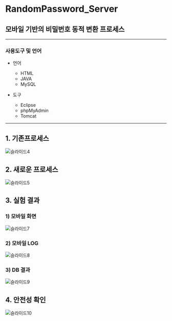 # RandomPassword_Server
## 모바일 기반의 비밀번호 동적 변환 프로세스
--------------------------------------------
### 사용도구 및 언어


* 언어

    * HTML
    * JAVA
    * MySQL

* 도구
    * Eclipse
    * phpMyAdmin
    * Tomcat
----------------------------------------------
## 1. 기존프로세스
![슬라이드4](https://user-images.githubusercontent.com/53170968/81501680-a3812400-9314-11ea-8734-176f82dca397.JPG)
## 2. 새로운 프로세스
![슬라이드5](https://user-images.githubusercontent.com/53170968/81501730-cf040e80-9314-11ea-8aa6-6f61e86f7b52.JPG)
## 3. 실험 결과
### 1) 모바일 화면
![슬라이드7](https://user-images.githubusercontent.com/53170968/81501793-2bffc480-9315-11ea-89f6-d1ce31084d67.JPG)
### 2) 모바일 LOG
![슬라이드8](https://user-images.githubusercontent.com/53170968/81501854-7bde8b80-9315-11ea-86be-97fa8165d306.JPG)
### 3) DB 결과
![슬라이드9](https://user-images.githubusercontent.com/53170968/81501859-839e3000-9315-11ea-8e7b-17e45a4f1dc8.JPG)
## 4. 안전성 확인
![슬라이드10](https://user-images.githubusercontent.com/53170968/81501869-8bf66b00-9315-11ea-961d-1a4387e835b6.JPG)
